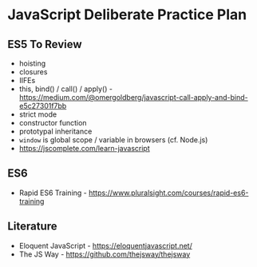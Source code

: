 # JavaScript Deliberate Practice Plan

## ES5 To Review
- hoisting
- closures
- IIFEs
- this, bind() / call() / apply() - https://medium.com/@omergoldberg/javascript-call-apply-and-bind-e5c27301f7bb
- strict mode
- constructor function
- prototypal inheritance
- `window` is global scope / variable in browsers (cf. Node.js)
- https://jscomplete.com/learn-javascript

## ES6
- Rapid ES6 Training - https://www.pluralsight.com/courses/rapid-es6-training

## Literature
- Eloquent JavaScript - https://eloquentjavascript.net/
- The JS Way - https://github.com/thejsway/thejsway
